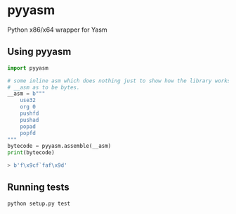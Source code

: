 # pyyasm
Python x86/x64 wrapper for Yasm

## Using pyyasm

```python
import pyyasm

# some inline asm which does nothing just to show how the library works
# __asm as to be bytes.
__asm = b"""
	use32
	org 0
    pushfd
    pushad
    popad
    popfd
"""
bytecode = pyyasm.assemble(__asm)
print(bytecode)

> b'f\x9cf`faf\x9d'
```

## Running tests

```
python setup.py test
```